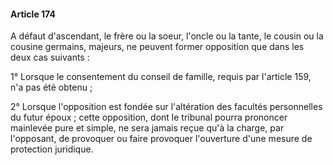 #### Article 174

A défaut d'ascendant, le frère ou la soeur, l'oncle ou la tante, le cousin ou la cousine germains, majeurs, ne peuvent former opposition que dans les deux cas suivants :

1° Lorsque le consentement du conseil de famille, requis par l'article 159, n'a pas été obtenu ;

2° Lorsque l'opposition est fondée sur l'altération des facultés personnelles du futur époux ; cette opposition, dont le tribunal pourra prononcer mainlevée pure et simple, ne sera jamais reçue qu'à la charge, par l'opposant, de provoquer ou faire provoquer l'ouverture d'une mesure de protection juridique.


